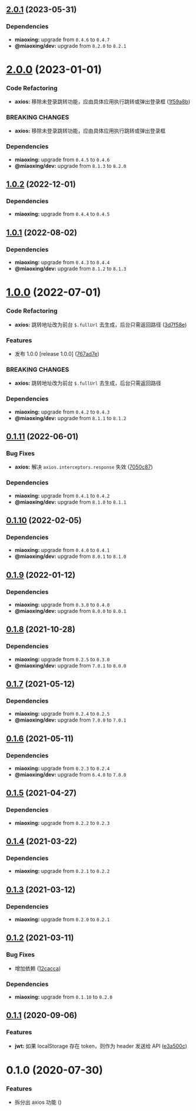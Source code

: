 ## [2.0.1](https://github.com/miaoxing/mxjs-axios/compare/v2.0.0...v2.0.1) (2023-05-31)





### Dependencies

* **miaoxing:** upgrade from `0.4.6` to `0.4.7`
* **@miaoxing/dev:** upgrade from `8.2.0` to `8.2.1`

# [2.0.0](https://github.com/miaoxing/mxjs-axios/compare/v1.0.2...v2.0.0) (2023-01-01)


### Code Refactoring

* **axios:** 移除未登录跳转功能，应由具体应用执行跳转或弹出登录框 ([1f59a8b](https://github.com/miaoxing/mxjs-axios/commit/1f59a8bef76a1daf7186737d4365c209f62a316a))


### BREAKING CHANGES

* **axios:** 移除未登录跳转功能，应由具体应用执行跳转或弹出登录框





### Dependencies

* **miaoxing:** upgrade from `0.4.5` to `0.4.6`
* **@miaoxing/dev:** upgrade from `8.1.3` to `8.2.0`

## [1.0.2](https://github.com/miaoxing/mxjs-axios/compare/v1.0.1...v1.0.2) (2022-12-01)





### Dependencies

* **miaoxing:** upgrade from `0.4.4` to `0.4.5`

## [1.0.1](https://github.com/miaoxing/mxjs-axios/compare/v1.0.0...v1.0.1) (2022-08-02)





### Dependencies

* **miaoxing:** upgrade from `0.4.3` to `0.4.4`
* **@miaoxing/dev:** upgrade from `8.1.2` to `8.1.3`

# [1.0.0](https://github.com/miaoxing/mxjs-axios/compare/v0.1.11...v1.0.0) (2022-07-01)


### Code Refactoring

* **axios:** 跳转地址改为前台 `$.fullUrl` 去生成，后台只需返回路径 ([3d7f58e](https://github.com/miaoxing/mxjs-axios/commit/3d7f58ec33df2da8dbee75db6e9028d76cbd90b9))


### Features

* 发布 1.0.0 [release 1.0.0] ([767ad7e](https://github.com/miaoxing/mxjs-axios/commit/767ad7e97d01eaebf6eb7158da87e844a97c8c4c))


### BREAKING CHANGES

* **axios:** 跳转地址改为前台 `$.fullUrl` 去生成，后台只需返回路径





### Dependencies

* **miaoxing:** upgrade from `0.4.2` to `0.4.3`
* **@miaoxing/dev:** upgrade from `8.1.1` to `8.1.2`

## [0.1.11](https://github.com/miaoxing/mxjs-axios/compare/v0.1.10...v0.1.11) (2022-06-01)


### Bug Fixes

* **axios:** 解决 `axios.interceptors.response` 失效 ([7050c87](https://github.com/miaoxing/mxjs-axios/commit/7050c874998dcd063d95996d5b7ed1b8b970f2c5))





### Dependencies

* **miaoxing:** upgrade from `0.4.1` to `0.4.2`
* **@miaoxing/dev:** upgrade from `8.1.0` to `8.1.1`

## [0.1.10](https://github.com/miaoxing/mxjs-axios/compare/v0.1.9...v0.1.10) (2022-02-05)





### Dependencies

* **miaoxing:** upgrade from `0.4.0` to `0.4.1`
* **@miaoxing/dev:** upgrade from `8.0.1` to `8.1.0`

## [0.1.9](https://github.com/miaoxing/mxjs-axios/compare/v0.1.8...v0.1.9) (2022-01-12)





### Dependencies

* **miaoxing:** upgrade from `0.3.0` to `0.4.0`
* **@miaoxing/dev:** upgrade from `8.0.0` to `8.0.1`

## [0.1.8](https://github.com/miaoxing/mxjs-axios/compare/v0.1.7...v0.1.8) (2021-10-28)





### Dependencies

* **miaoxing:** upgrade from `0.2.5` to `0.3.0`
* **@miaoxing/dev:** upgrade from `7.0.1` to `8.0.0`

## [0.1.7](https://github.com/miaoxing/mxjs-axios/compare/v0.1.6...v0.1.7) (2021-05-12)





### Dependencies

* **miaoxing:** upgrade from `0.2.4` to `0.2.5`
* **@miaoxing/dev:** upgrade from `7.0.0` to `7.0.1`

## [0.1.6](https://github.com/miaoxing/mxjs-axios/compare/v0.1.5...v0.1.6) (2021-05-11)





### Dependencies

* **miaoxing:** upgrade from `0.2.3` to `0.2.4`
* **@miaoxing/dev:** upgrade from `6.4.0` to `7.0.0`

## [0.1.5](https://github.com/miaoxing/mxjs-axios/compare/v0.1.4...v0.1.5) (2021-04-27)





### Dependencies

* **miaoxing:** upgrade from `0.2.2` to `0.2.3`

## [0.1.4](https://github.com/miaoxing/mxjs-axios/compare/v0.1.3...v0.1.4) (2021-03-22)





### Dependencies

* **miaoxing:** upgrade from `0.2.1` to `0.2.2`

## [0.1.3](https://github.com/miaoxing/mxjs-axios/compare/v0.1.2...v0.1.3) (2021-03-12)





### Dependencies

* **miaoxing:** upgrade from `0.2.0` to `0.2.1`

## [0.1.2](https://github.com/miaoxing/mxjs-axios/compare/v0.1.1...v0.1.2) (2021-03-11)


### Bug Fixes

* 增加依赖 ([12cacca](https://github.com/miaoxing/mxjs-axios/commit/12caccafe7446d8a211f8bfe99648e7cb9e74e03))





### Dependencies

* **miaoxing:** upgrade from `0.1.10` to `0.2.0`

## [0.1.1](https://github.com/miaoxing/mxjs-axios/compare/v0.1.0...v0.1.1) (2020-09-06)


### Features

* **jwt:** 如果 localStorage 存在 token，则作为 header 发送给 API ([e3a500c](https://github.com/miaoxing/mxjs-axios/commit/e3a500c53ada3f5fee76e9bb1489b230d25f32d8))

# 0.1.0 (2020-07-30)


### Features

* 拆分出 axios 功能 ([](https://github.com/miaoxing/mxjs-axios/commit/))
